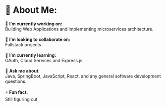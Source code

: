 # 💫 About Me:
🔭 **I’m currently working on:**  <br>Building Web Applications and implementing microservices architecture.<br><br>
👯 **I’m looking to collaborate on:**  <br>Fullstack projects<br><br>
🌱 **I’m currently learning:**  <br>OAuth, Cloud Services and Express.js.<br><br>
💬 **Ask me about:**  <br>Java, SpringBoot, JavaScript, React, and any general software development questions.<br><br>
⚡ **Fun fact:**  <br> Still figuring out
